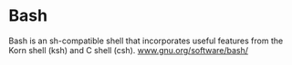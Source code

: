 # Bash

Bash is an sh-compatible shell that incorporates useful features from the Korn shell (ksh) and C shell (csh). www.gnu.org/software/bash/